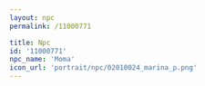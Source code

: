 ```yaml
---
layout: npc
permalink: /11000771

title: Npc
id: '11000771'
npc_name: 'Moma'
icon_url: 'portrait/npc/02010024_marina_p.png'
---
```

